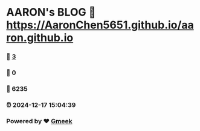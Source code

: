 # AARON's BLOG :link: https://AaronChen5651.github.io/aaron.github.io 
### :page_facing_up: [3](https://AaronChen5651.github.io/aaron.github.io/tag.html) 
### :speech_balloon: 0 
### :hibiscus: 6235 
### :alarm_clock: 2024-12-17 15:04:39 
### Powered by :heart: [Gmeek](https://github.com/Meekdai/Gmeek)
